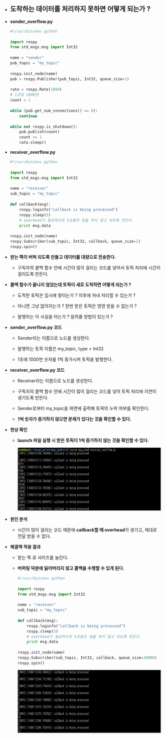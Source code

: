 - ## **도착하는 데이터를 처리하지 못하면 어떻게 되는가 ?**

- **sender_overflow.py**
    
    ```python
    #!/usr/bin/env python

    import rospy
    from std_msgs.msg import Int32

    name = "sender"
    pub_topic = "my_topic"

    rospy.init_node(name)
    pub = rospy.Publisher(pub_topic, Int32, queue_size=1)

    rate = rospy.Rate(1000)
    # 1초당 1000번
    count = 1

    while (pub.get_num_connections() == 0):
        continue

    while not rospy.is_shutdown():
        pub.publish(count)
        count += 1
        rate.sleep()
    ```
            
- **receiver_overflow.py**
            
    ```python
    #!/usr/bin/env python

    import rospy
    from std_msgs.msg import Int32

    name = "receiver"
    sub_topic = "my_topic"

    def callback(msg):
        rospy.loginfo("callback is being processed")
        rospy.sleep(5)
        # overhead가 필요하므로 5초동안 일을 하지 않고 쉬도록 만든다. 
        print msg.data

    rospy.init_node(name)
    rospy.Subscriber(sub_topic, Int32, callback, queue_size=1)
    rospy.spin()
    ```

- **받는 쪽이 버벅 되도록 만들고 데이터를 대량으로 전송한다.**
    - 구독자의 콜백 함수 안에 시간이 많이 걸리는 코드를 넣어서 토픽 처리에 시간이 걸리도록 만든다.

- **콜백 함수가 끝나지 않았는데 토픽이 새로 도착하면 어떻게 되는가 ?**
    - 도착한 토픽은 임시에 쌓이는가 ? 이후에 꺼내 처리할 수 있는가 ?

    - 아니면 그냥 없어지는가 ? 한번 받은 토픽은 영영 받을 수 없는가 ?

    - 발행자는 이 사실을 아는가 ? 알려줄 방법이 있는가 ?

- **sender_overflow.py 코드**
    - Sender라는 이름으로 노드를 생성한다.

    - 발행하는 토픽 이름은 my_topic, type = Int32
    
    - 1초에 1000번 숫자를 1씩 증가시켜 토픽을 발행한다.

- **receiver_overflow.py 코드**
    - Receiver라는 이름으로 노드를 생성한다.

    - 구독자의 콜백 함수 안에 시간이 많이 걸리는 코드를 넣어 토픽 처리에 지연이 생기도록 만든다.

    - Sender로부터 my_topic을 화면에 출력해 토픽의 누락 여부를 확인한다.

    - **1씩 숫자가 증가하지 않으면 문제가 있다는 것을 확인할 수 있다.**


- **현상 확인**
    - **launch 파일 실행 시 받은 토픽이 1씩 증가하지 않는 것을 확인할 수 있다.**

        <img src = 'img/ROS Delay (Problem Situation).png' alt = 'ROS Delay (Problem Situation)' width='500' height='200'>

- **원인 분석**
    - 시간이 많이 걸리는 코드 때문에 **callback할 때 overhead**가 생기고, 제대로 전달 받을 수 없다. 


- **해결책 적용 결과**
    - 받는 쪽 큐 사이즈를 늘린다.
    
    - **버퍼링 덕분에 잃어버리지 않고 콜백을 수행할 수 있게 된다.**

        ```python
        #!/usr/bin/env python

        import rospy
        from std_msgs.msg import Int32

        name = "receiver"
        sub_topic = "my_topic"

        def callback(msg):
            rospy.loginfo("callback is being processed")
            rospy.sleep(5)
            # overhead가 필요하므로 5초동안 일을 하지 않고 쉬도록 만든다. 
            print msg.data

        rospy.init_node(name)
        rospy.Subscriber(sub_topic, Int32, callback, queue_size=10000)
        rospy.spin()
        ```

        <img src = 'img/ROS Delay (Troubleshooting).png' alt = 'ROS Delay (Troubleshooting)' width='500' height='200'>